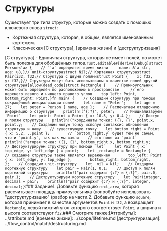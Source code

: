 # Структуры

Существует три типа структур, которые можно создать с помощью ключевого слова `struct`:

- Кортежная структура, которая, в общем, является именованным кортежем.
- Классическая [C структура], [времена жизни] и [деструктуризация]


[C структура].- Единичная структура, которая не имеет полей, но может быть полезна для обобщённых типов.```rust,editable#[derive(Debug]struct Person<'a> {    // `'a` определяет время жизни     name: &'a str,    age: u8,}// unit-структураstruct Nil;// Кортежная структураstruct Pair(i32, f32;// Структура с двумя полямиstruct Point {    x: f32,    y: f32,}// Структуры могут быть использованы в качестве полей другой структуры#[allow(dead_code]struct Rectangle {    // Прямиоугольник может быть определён по расположению в пространстве     // его верхнего левого и нижнего правого углов    top_left: Point,    bottom_right: Point,}fn main( {    // Создадим структуру при помощи сокращённой инициализации полей    let name = "Peter";    let age = 27;    let peter = Person { name, age };    // Распечатаем отладочную информацию о структуре    println!("{:?}", peter;    // Инициализаруем `Point`    let point: Point = Point { x: 10.3, y: 0.4 };    // Доступ к полям структуры    println!("координаты точки: ({}, {}", point.x, point.y;    // Созданим новую точку исполуя синтаксис обновления структуры и нашу    // существующую точку    let bottom_right = Point { x: 5.2, ..point };        // `bottom_right.y` будет тем же самым, что и `point.y`, так как мы взяли    // это поле из `point`    println!("вторая точка: ({}, {}", bottom_right.x, bottom_right.y;    // Деструктурируем структуру при помощи `let`    let Point { x: top_edge, y: left_edge } = point;    let _rectangle = Rectangle {        // создание структуры также является выражением        top_left: Point { x: left_edge, y: top_edge },        bottom_right: bottom_right,    };    // Создадим unit-структуру    let _nil = Nil;    // Создадим кортежную структуру    let pair = Pair(1, 0.1;    // Доступ к полям кортежной структуры    println!("pair содержит {:?} и {:?}", pair.0, pair.1;    // Деструктурируем кортежную структуру    let Pair(integer, decimal = pair;    println!("pair содержит {:?} и {:?}", integer, decimal;}```### Задание1. Добавьте функцию `rect_area`, которая рассчитывает площадь прямоугольника (попробуйте использовать "деструктуризацию" (разбор на части.2. Добавьте функцию `square`, которая принимает в качестве аргументов `Point` и `f32`, а возвращает `Rectangle`, левый нижний угол которого соответствует `Point`, а ширина и высота соответствуют `f32`.### Смотрите также:[Аттрибуты]: ../attribute.md
[времена жизни]: ../scope/lifetime.md
[деструктуризация]: ../flow_control/match/destructuring.md